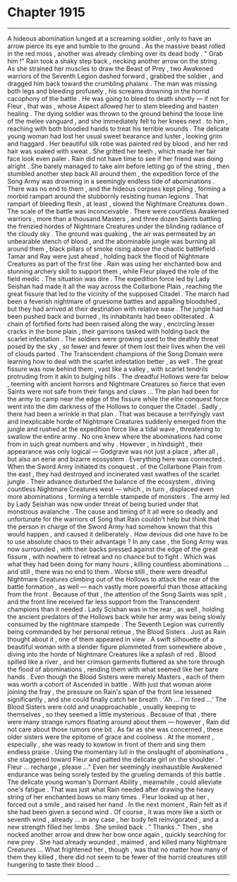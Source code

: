 
# Chapter 1915


---

A hideous abomination lunged at a screaming soldier , only to have an arrow pierce its eye and tumble to the ground . As the massive beast rolled in the red moss , another was already climbing over its dead body .
" Grab him !"
Rain took a shaky step back , necking another arrow on the string . As she strained her muscles to draw the Beast of Prey , two Awakened warriors of the Seventh Legion dashed forward , grabbed the soldier , and dragged him back toward the crumbling phalanx .
The man was missing both legs and bleeding profusely , his screams drowning in the horrid cacophony of the battle . He was going to bleed to death shortly — if not for Fleur , that was , whose Aspect allowed her to stem bleeding and hasten healing .
The dying soldier was thrown to the ground behind the loose line of the melee vanguard , and she immediately fell to her knees next . to him , reaching with both bloodied hands to treat his terrible wounds .
The delicate young woman had lost her usual sweet bearance and luster , looking grim and haggard . Her beautiful silk robe was painted red by blood , and her red hair was soaked with sweat . She gritted her teeth , which made her fair face look even paler .
Rain did not have time to see if her friend was doing alright . She barely managed to take aim before letting go of the string , then stumbled another step back
All around them , the expedition force of the Song Army was drowning in a seemingly endless tide of abominations . There was no end to them , and the hideous corpses kept piling , forming a morbid rampart around the stubbornly resisting human legions .
That rampart of bleeding flesh , at least , slowed the Nightmare Creatures down . The scale of the battle was inconceivable . There were countless Awakened warriors , more than a thousand Masters , and three dozen Saints battling the frenzied hordes of Nightmare Creatures under the blinding radiance of the cloudy sky .
The ground was quaking , the air was permeated by an unbearable stench of blood , and the abominable jungle was burning all around them , black pillars of smoke rising above the chaotic battlefield .
Tamar and Ray were just ahead , holding back the flood of Nightmare Creatures as part of the first line . Rain was using her enchanted bow and stunning archery skill to support them , while Fleur played the role of the field medic .
The situation was dire .
The expedition force led by Lady Seishan had made it all the way across the Collarbone Plain , reaching the great fissure that led to the vicinity of the supposed Citadel . The march had been a feverish nightmare of gruesome battles and appalling bloodshed , but they had arrived at their destination with relative ease .
The jungle had been pushed back and burned , its inhabitants had been obliterated . A chain of fortified forts had been raised along the way , encircling lesser cracks in the bone plain , their garrisons tasked with holding back the scarlet infestation .
The soldiers were growing used to the deathly threat posed by the sky , so fewer and fewer of them lost their lives when the veil of clouds parted . The Transcendent champions of the Song Domain were learning how to deal with the scarlet infestation better , as well .
The great fissure was now behind them , vast like a valley , with scarlet tendrils protruding from it akin to bulging hills . The dreadful Hollows were far below , teeming with ancient horrors and Nightmare Creatures so fierce that even Saints were not safe from their fangs and claws ...
The plan had been for the army to camp near the edge of the fissure while the elite conquest force went into the dim darkness of the Hollows to conquer the Citadel . Sadly , there had been a wrinkle in that plan .
That was because a terrifyingly vast and inexplicable horde of Nightmare Creatures suddenly emerged from the jungle and rushed at the expedition force like a tidal wave , threatening to swallow the entire army .
No one knew where the abominations had come from in such great numbers and why . However , in hindsight , their appearance was only logical — Godgrave was not just a place , after all , but also an eerie and bizarre ecosystem . Everything here was connected .
When the Sword Army initiated its conquest . of the Collarbone Plain from the east , they had destroyed and incinerated vast swathes of the scarlet jungle . Their advance disturbed the balance of the ecosystem , driving countless Nightmare Creatures west — which , in turn , displaced even more abominations , forming a terrible stampede of monsters .
The army led by Lady Seishan was now under threat of being buried under that monstrous avalanche .
The cause and timing of it all were so deadly and unfortunate for the warriors of Song that Rain couldn't help but think that the person in charge of the Sword Army had somehow known that this would happen , and caused it deliberately . How devious did one have to be to use absolute chaos to their advantage ?
In any case , the Song Army was now surrounded , with their backs pressed against the edge of the great fissure , with nowhere to retreat and no chance but to fight .
Which was what they had been doing for many hours , killing countless abominations ... and still , there was no end to them .
Worse still , there were dreadful Nightmare Creatures climbing out of the Hollows to attack the rear of the battle formation , as well — each vastly more powerful than those attacking from the front . Because of that , the attention of the Song Saints was split , and the front line received far less support from the Transcendent champions than it needed .
Lady Scishan was in the rear , as well , holding the ancient predators of the Hollows back while her army was being slowly consumed by the nightmare stampede . The Seventh Legion was currently being commanded by her personal retinue , the Blood Sisters .
Just as Rain thought about it , one of them appeared in view .
A swift silhouette of a beautiful woman with a slender figure plummeted from somewhere above , diving into the horde of Nightmare Creatures like a splash of red . Blood spilled like a river , and her crimson garments fluttered as she tore through the flood of abominations , rending them with what seemed like her bare hands .
Even though the Blood Sisters were merely Masters , each of them was worth a cohort of Ascended in battle . With just that woman alone joining the fray , the pressure on Rain's span of the front line lessened significantly , and she could finally catch her breath .
'Ah ... I'm tired ...‘
The Blood Sisters were cold and unapproachable , usually keeping to themselves , so they seemed a little mysterious . Because of that , there were many strange rumors floating around about them — however , Rain did not care about those rumors one bit .
As far as she was concerned , these older sisters were the epitome of grace and coolness . At the moment , especially , she was ready to kowtow in front of them and sing them endless praise .
Using the momentary lull in the onslaught of abominations , she staggered toward Fleur and patted the delicate girl on the shoulder .
" Fleur ... recharge , please ..."
Even her seemingly inexhaustible Awakened endurance was being sorely tested by the grueling demands of this battle . The delicate young woman's
Dormant Ability , meanwhile , could alleviate one's fatigue .
That was just what Rain needed after drawing the heavy string of her enchanted bows so many times .
Fleur looked up at her , forced out a smile , and raised her hand .
In the next moment , Rain felt as if she had been given a second wind . Of course , it was more like a sixth or seventh wind , already ... in any case , her body felt reinvigorated , and a new strength filled her limbs .
She smiled back .
" Thanks ."
Then , she nocked another arrow and drew her bow once again , quickly searching for new prey . She had already wounded , maimed , and killed many Nightmare Creatures ...
What frightened her , though , was that no matter how many of them they killed , there did not seem to be fewer of the horrid creatures still hungering to taste their blood …

---


